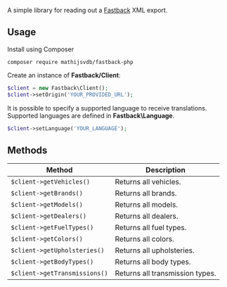 A simple library for reading out a [Fastback](http://fastback.be/) XML export.

## Usage

Install using Composer

```
composer require mathijsvdb/fastback-php
```

Create an instance of **Fastback/Client**:

```php
$client = new Fastback\Client();
$client->setOrigin('YOUR_PROVIDED_URL');
```

It is possible to specify a supported language to receive translations.</br>
Supported languages are defined in **Fastback\Language**.

```php
$client->setLanguage('YOUR_LANGUAGE');
```

## Methods
| Method | Description |
| --- | --- |
| `$client->getVehicles()` | Returns all vehicles. |
| `$client->getBrands()` | Returns all brands. |
| `$client->getModels()` | Returns all models. |
| `$client->getDealers()` | Returns all dealers. |
| `$client->getFuelTypes()` | Returns all fuel types. |
| `$client->getColors()` | Returns all colors. |
| `$client->getUpholsteries()` | Returns all upholsteries. |
| `$client->getBodyTypes()` | Returns all body types. |
| `$client->getTransmissions()` | Returns all transmission types. |

